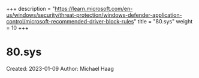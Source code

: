 +++
description = "https://learn.microsoft.com/en-us/windows/security/threat-protection/windows-defender-application-control/microsoft-recommended-driver-block-rules"
title = "80.sys"
weight = 10
+++

# 80.sys

Created: 2023-01-09
Author: Michael Haag


